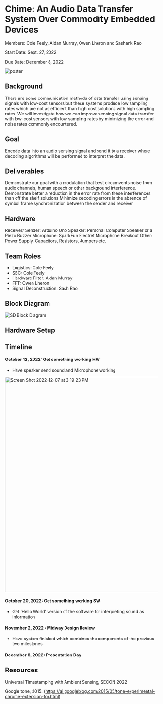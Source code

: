 # Chime: An Audio Data Transfer System Over Commodity Embedded Devices

Members: Cole Feely, Aidan Murray, Owen Lheron and Sashank Rao

Start Date: Sept. 27, 2022

Due Date: December 8, 2022

![poster](https://user-images.githubusercontent.com/65377055/206488012-746683d7-e019-4542-aa2f-d78bbc5d6d72.jpeg)

## Background
There are some communication methods of data transfer using sensing signals with low-cost sensors but these systems produce low sampling rates which are not as efficient than high cost solutions with high sampling rates. We will investigate how we can improve sensing signal data transfer with low-cost sensors with low sampling rates by minimizing the error and noise rates commonly encountered. 

## Goal
Encode data into an audio sensing signal and send it to a receiver where decoding algorithms will be performed to interpret the data. 

## Deliverables
Demonstrate our goal with a modulation that best circumvents noise from audio channels, human speech or other background interference. 
Demonstrate better a reduction in the error rate from these interferences than off the shelf solutions
Minimize decoding errors in the absence of symbol frame synchronization between the sender and receiver

## Hardware
Receiver/ Sender: Arduino Uno 
Speaker: Personal Computer Speaker or a Piezo Buzzer
Microphone: SparkFun Electret Microphone Breakout
Other: Power Supply, Capacitors, Resistors, Jumpers etc.   

## Team Roles
- Logistics: Cole Feely
- SBC: Cole Feely
- Hardware Filter: Aidan Murray
- FFT: Owen Lheron 
- Signal Deconstruction: Sash Rao 

## Block Diagram 

![SD Block Diagram ](https://user-images.githubusercontent.com/65377055/206256460-8ec77333-a1ae-4c95-b5f7-336dd3e7e460.jpeg)

## Hardware Setup


## Timeline 
#### October 12, 2022: Get something working HW

- Have speaker send sound and Microphone working
<img width="710" alt="Screen Shot 2022-12-07 at 3 19 23 PM" src="https://user-images.githubusercontent.com/65377055/206287030-3b6340cc-5003-4881-aa52-f9bef3ece410.png">

#### October 20, 2022: Get something working SW

- Get ‘Hello World’ version of the software for interpreting sound as information 

#### November 2, 2022 : Midway Design Review

- Have system finished which combines the components of the previous two milestones

#### December 8, 2022: Presentation Day

## Resources

Universal Timestamping with Ambient Sensing, SECON 2022

Google tone, 2015. (https://ai.googleblog.com/2015/05/tone-experimental-chrome-extension-for.html) 
 							
						 					
				
			
		





